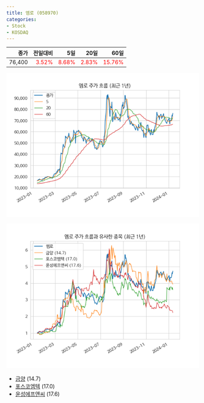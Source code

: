 ```yaml
---
title: 엠로 (058970)
categories:
- Stock
- KOSDAQ
---
```


|종가|전일대비|5일|20일|60일|
|---:|-------:|--:|---:|---:|
|76,400|<span style="color: red">3.52%</span>|<span style="color: red">8.68%</span>|<span style="color: red">2.83%</span>|<span style="color: red">15.76%</span>|


<!-- more -->

![058970](/assets/images/stock/058970.png)

![058970](/assets/images/stock/058970_sim.png)

- [금양](/001570/) (14.7)
- [포스코엠텍](/009520/) (17.0)
- [윤성에프앤씨](/372170/) (17.6)